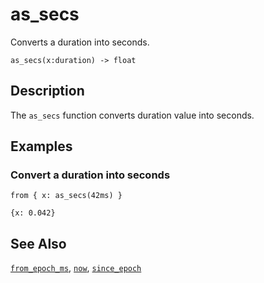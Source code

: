 # as_secs

Converts a duration into seconds.

```tql
as_secs(x:duration) -> float
```

## Description

The `as_secs` function converts duration value into seconds.

## Examples

### Convert a duration into seconds

```tql
from { x: as_secs(42ms) }
```

```tql
{x: 0.042}
```

## See Also

[`from_epoch_ms`](from_epoch_ms.md), [`now`](now.md),
[`since_epoch`](since_epoch.md)
